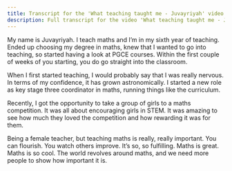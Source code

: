 ```yaml
---
title: Transcript for the 'What teaching taught me - Juvayriyah' video
description: Full transcript for the video 'What teaching taught me - Juvayriyah'
---
```


My name is Juvayriyah. I teach maths and I’m in my sixth year of teaching. Ended up choosing my degree in maths, knew that I wanted to go into teaching, so started having a look at PGCE courses. Within the first couple of weeks of you starting, you do go straight into the classroom.

When I first started teaching, I would probably say that I was really nervous. In terms of my confidence, it has grown astronomically. I started a new role as key stage three coordinator in maths, running things like the curriculum.

Recently, I got the opportunity to take a group of girls to a maths competition. It was all about encouraging girls in STEM. It was amazing to see how much they loved the competition and how rewarding it was for them.

Being a female teacher, but teaching maths is really, really important. You can flourish. You watch others improve. It’s so, so fulfilling. Maths is great. Maths is so cool. The world revolves around maths, and we need more people to show how important it is. 
